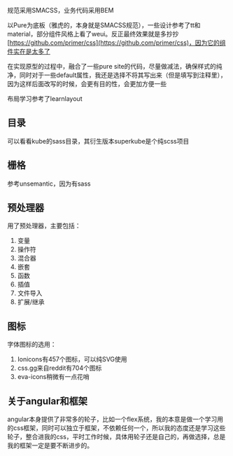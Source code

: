 规范采用SMACSS，业务代码采用BEM

以Pure为底板（雅虎的，本身就是SMACSS规范），一些设计参考了tt和material，部分组件风格上看了weui。反正最终效果就是多抄抄[https://github.com/primer/css](https://github.com/primer/css)，因为它的组件实在是太多了

在实现原型的过程中，融合了一些pure site的代码，尽量做减法，确保样式的纯净，同时对于一些default属性，我还是选择不将其写出来（但是填写到注释里），因为这样后面改写的时候，会更有目的性，会更加方便一些

布局学习参考了learnlayout

## 目录

可以看看kube的sass目录，其衍生版本superkube是个纯scss项目

## 栅格

参考unsemantic，因为有sass

## 预处理器

用了预处理器，主要包括：

1. 变量
2. 操作符
3. 混合器
4. 嵌套
5. 函数
6. 插值
7. 文件导入
8. 扩展/继承

## 图标

字体图标的选用：

1. Ionicons有457个图标，可以纯SVG使用
2. css.gg来自reddit有704个图标
3. eva-icons稍微有一点花哨

## 关于angular和框架

angular本身提供了非常多的轮子，比如一个flex系统，我的本意是做一个学习用的css框架，同时可以独立于框架，不依赖任何一个，所以我的态度还是学习这些轮子，整合进我的css，平时工作时候，具体用轮子还是自己的，再做选择，总是我的框架一定是要不断进步的。










